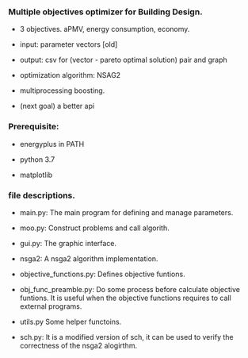 ### Multiple objectives optimizer for Building Design.

- 3 objectives. aPMV, energy consumption, economy.

- input: parameter vectors [old]

- output: csv for (vector - pareto optimal solution) pair and graph

- optimization algorithm: NSAG2

- multiprocessing boosting.

- (next goal) a better api 

### Prerequisite:
- energyplus in PATH

- python 3.7

- matplotlib


### file descriptions.
- main.py:
    The main program for defining and manage parameters.

- moo.py:
    Construct problems and call algorith.

- gui.py:
    The graphic interface.

- nsga2:
    A nsga2 algorithm implementation.

- objective\_functions.py:
    Defines objective funtions.       

- obj\_func\_preamble.py:
    Do some process before calculate objective funtions. It is useful when the objective functions requires to call external programs.

- utils.py
    Some helper functoins.

- sch.py:
    It is a modified version of sch, it can be used to verify the correctness of the nsga2 alogirthm.
